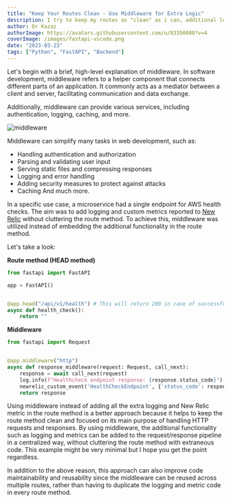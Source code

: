 ```yaml
---
title: "Keep Your Routes Clean - Use Middleware for Extra Logic"
description: I try to keep my routes as "clean" as i can, additional logic will be executed via middleware - Here's a small example I did with FastAPI
author: Or Kazaz
authorImage: https://avatars.githubusercontent.com/u/83350680?v=4
coverImage: /images/fastapi-vscode.png
date: "2023-03-23"
tags: ["Python", "FastAPI", "Backend"]
---
```


Let's begin with a brief, high-level explanation of middleware. In software development, middleware refers to a helper component that connects different parts of an application. It commonly acts as a mediator between a client and server, facilitating communication and data exchange. 

Additionally, middleware can provide various services, including authentication, logging, caching, and more.

![middleware](/images/middleware.png)

Middleware can simplify many tasks in web development, such as:
- Handling authentication and authorization
- Parsing and validating user input
- Serving static files and compressing responses
- Logging and error handling
- Adding security measures to protect against attacks
- Caching
And much more.

In a specific use case, a microservice had a single endpoint for AWS health checks. The aim was to add logging and custom metrics reported to [New Relic](https://newrelic.com/) without cluttering the route method. 
To achieve this, middleware was utilized instead of embedding the additional functionality in the route method.

 Let's take a look:

**Route method (HEAD method)**

```python
from fastapi import FastAPI

app = FastAPI()


@app.head("/api/v1/health") # This will return 200 in case of successful request
async def health_check():
    return ""
```

**Middleware**

```python
from fastapi import Request


@app.middleware("http")
async def response_middleware(request: Request, call_next):
    response = await call_next(request)
    log.info(f"Healthcheck endpoint response: {response.status_code}") # Log the result
    newrelic_custom_event('HealthCheckEndpoint', {'status_code': response.status_code}) # Method that will send a metric with the status code response
    return response
```

Using middleware instead of adding all the extra logging and New Relic metric in the route method is a better approach because it helps to keep the route method clean and focused on its main purpose of handling HTTP requests and responses. 
By using middleware, the additional functionality such as logging and metrics can be added to the request/response pipeline in a centralized way, without cluttering the route method with extraneous code. This example might be very minimal but I hope you get the point regardless.

In addition to the above reason, this approach can also improve code maintainability and reusability since the middleware can be reused across multiple routes, rather than having to duplicate the logging and metric code in every route method.
